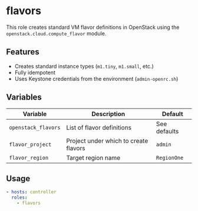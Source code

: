# flavors

This role creates standard VM flavor definitions in OpenStack using the `openstack.cloud.compute_flavor` module.

## Features

- Creates standard instance types (`m1.tiny`, `m1.small`, etc.)
- Fully idempotent
- Uses Keystone credentials from the environment (`admin-openrc.sh`)

## Variables

| Variable            | Description                          | Default      |
|---------------------|--------------------------------------|--------------|
| `openstack_flavors` | List of flavor definitions           | See defaults |
| `flavor_project`    | Project under which to create flavors| `admin`      |
| `flavor_region`     | Target region name                   | `RegionOne`  |

## Usage

```yaml
- hosts: controller
  roles:
    - flavors
